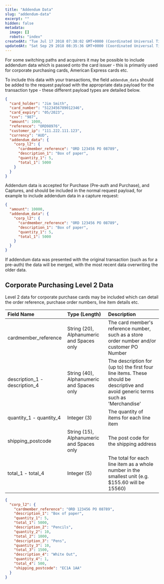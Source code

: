 ```yaml
---
title: "Addendum Data"
slug: "addendum-data"
excerpt: ""
hidden: false
metadata: 
  image: []
  robots: "index"
createdAt: "Tue Jul 17 2018 07:38:02 GMT+0000 (Coordinated Universal Time)"
updatedAt: "Sat Sep 29 2018 08:35:36 GMT+0000 (Coordinated Universal Time)"
---
```

For some switching paths and acquirers it may be possible to include addendum data which is passed onto the card issuer - this is primarily used for corporate purchasing cards, American Express cards etc.

To include this data with your transactions, the field `addendum_data` should be added to the request payload with the appropriate data payload for the transaction type - these different payload types are detailed below.

```json
{
  "card_holder": "Jim Smith",
  "card_number": "5123456789012346",
  "card_expiry": "05/2023",
  "cvv": "987",
  "amount": 1000,
  "reference": "ORD98976",
  "customer_ip": "111.222.111.123",
  "currency": "AUD",
  "addendum_data": {
    "corp_l2": {
      "cardmember_reference": "ORD 123456 PO 08789",
      "description_1": "Box of paper",
      "quantity_1": 5,
      "total_1": 5000           
    }
  }
}
```

Addendum data is accepted for Purchase (Pre-auth and Purchase), and Captures, and should be included in the normal request payload, for example to include addendum data in a capture request:

```json
{
  "amount": 10000,
  "addendum_data": {
    "corp_l2": {
      "cardmember_reference": "ORD 123456 PO 08789",
      "description_1": "Box of paper",
      "quantity_1": 5,
      "total_1": 5000           
    }
  }
}
```

If addendum data was presented with the original transaction (such as for a pre-auth) the data will be merged, with the most recent data overwriting the older data.

## Corporate Purchasing Level 2 Data

Level 2 data for corporate purchase cards may be included which can detail the order reference, purchase order numbers, line item details etc.

| Field Name                    | Type (Length)                             | Description                                                                                                                      |
| :---------------------------- | :---------------------------------------- | :------------------------------------------------------------------------------------------------------------------------------- |
| cardmember_reference          | String (20), Alphanumeric and Spaces only | The card member's reference number, such as a store order number and/or customer PO Number                                       |
| description_1 - description_4 | String (40), Alphanumeric and Spaces only | The description for (up to) the first four line items. These should be descriptive and avoid generic terms such as 'Merchandise' |
| quantity_1 - quantity_4       | Integer (3)                               | The quantity of items for each line item                                                                                         |
| shipping_postcode             | String (15), Alphanumeric and Spaces only | The post code for the shipping address                                                                                           |
| total_1 - total_4             | Integer (5)                               | The total for each line item as a whole number in the smallest unit (e.g. $155.60 will be 15560)                                 |

```json Full Corporate Level 2 data example:
{
  "corp_l2": {
    "cardmember_reference": "ORD 123456 PO 08789",
    "description_1": "Box of paper",
    "quantity_1": 5,
    "total_1": 5000,
    "description_2": "Pencils",
    "quantity_2": 10,
    "total_2": 1000,         
    "description_3": "Pens",
    "quantity_3": 10,
    "total_3": 1500,
    "description_4": "White Out",
    "quantity_4": 1,
    "total_4": 500,
    "shipping_postcode": "EC1A 1AA"
  }
}
```
